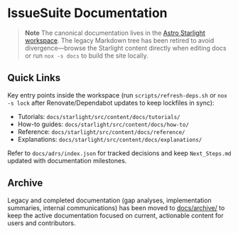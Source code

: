 # IssueSuite Documentation

> **Note**
> The canonical documentation lives in the [Astro Starlight workspace](starlight). The legacy Markdown tree has been retired to avoid divergence—browse the Starlight content directly when editing docs or run `nox -s docs` to build the site locally.

## Quick Links

Key entry points inside the workspace (run `scripts/refresh-deps.sh` or `nox -s lock`
after Renovate/Dependabot updates to keep lockfiles in sync):

- Tutorials: `docs/starlight/src/content/docs/tutorials/`
- How-to guides: `docs/starlight/src/content/docs/how-to/`
- Reference: `docs/starlight/src/content/docs/reference/`
- Explanations: `docs/starlight/src/content/docs/explanations/`

Refer to `docs/adrs/index.json` for tracked decisions and keep `Next_Steps.md` updated with documentation milestones.

## Archive

Legacy and completed documentation (gap analyses, implementation summaries, internal communications) has been moved to [docs/archive/](archive/) to keep the active documentation focused on current, actionable content for users and contributors.
